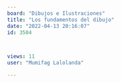 ```yaml
---
board: "Dibujos e Ilustraciones"
title: "Los fundamentos del dibujo"
date: "2022-04-13 20:16:07"
id: 3504



views: 11
user: "Mumifag Lalolanda"

---
```


